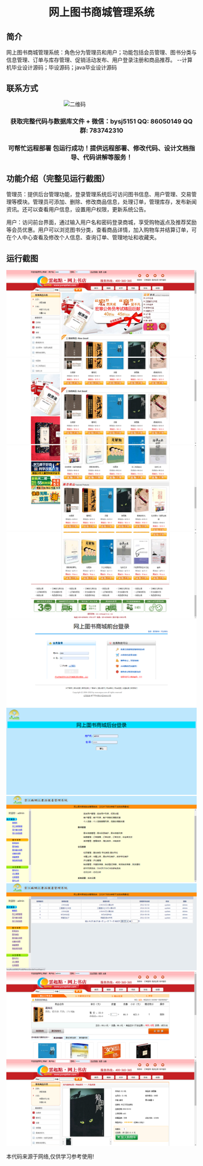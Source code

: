 <p><h1 align="center">网上图书商城管理系统</h1></p>

## 简介
网上图书商城管理系统：角色分为管理员和用户；功能包括会员管理、图书分类与信息管理、订单与库存管理、促销活动发布、用户登录注册和商品推荐。    --计算机毕业设计源码；毕设源码；java毕业设计源码


## 联系方式
<img src="https://bs-1329754181.cos.ap-shanghai.myqcloud.com/wx.jpg" alt="二维码" style="display: block; margin: 0 auto;" width="200px">
<p><h3 align="center">获取完整代码与数据库文件 + 微信：bysj5151 QQ: 86050149 QQ群: 783742310</h3></p>
<p><h3 align="center">可帮忙远程部署 包运行成功！提供远程部署、修改代码、设计文档指导、代码讲解等服务！</h3></p>

## 功能介绍（完整见运行截图）
管理员：提供后台管理功能，登录管理系统后可访问图书信息、用户管理、交易管理等模块。管理员可添加、删除、修改商品信息，处理订单，管理库存，发布新闻资讯。还可以查看用户信息，设置用户权限，更新系统公告。

用户：访问前台界面，通过输入用户名和密码登录商城，享受购物返点及推荐奖励等会员优惠。用户可以浏览图书分类，查看商品详情，加入购物车并结算订单，可在个人中心查看及修改个人信息、查询订单、管理地址和收藏夹。


## 运行截图
![](imgs/588112-20210110180326126-1782378242.png)
![](imgs/588112-20210110180333850-1556850941.png)
![](imgs/588112-20210110180341375-397284366.png)
![](imgs/588112-20210110180349619-1160497329.png)
![](imgs/588112-20210110180401520-495756538.png)
![](imgs/588112-20210110180409555-1603486108.png)
![](imgs/588112-20210110180416364-389157280.png)
![](imgs/588112-20210110180426264-1047224429.png)
![](imgs/588112-20210110180433311-1568848603.png)
![](imgs/588112-20210110180444266-1104929925.png)

<p>本代码来源于网络,仅供学习参考使用!</p>
